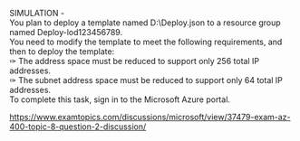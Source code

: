 SIMULATION -<br/>You plan to deploy a template named D:\Deploy.json to a resource group named Deploy-lod123456789.<br/>You need to modify the template to meet the following requirements, and then to deploy the template:<br/>✑ The address space must be reduced to support only 256 total IP addresses.<br/>✑ The subnet address space must be reduced to support only 64 total IP addresses.<br/>To complete this task, sign in to the Microsoft Azure portal.<br/><p><a href="https://www.examtopics.com/discussions/microsoft/view/37479-exam-az-400-topic-8-question-2-discussion/">https://www.examtopics.com/discussions/microsoft/view/37479-exam-az-400-topic-8-question-2-discussion/</a></p><script src="https://giscus.app/client.js"                    data-repo="azsamples/az204"                    data-repo-id="R_kgDOMRXzDQ"                    data-category="General"                    data-category-id="DIC_kwDOMRXzDc4Cgi27"                    data-mapping="pathname"                    data-strict="0"                    data-reactions-enabled="0"                    data-emit-metadata="0"                    data-input-position="bottom"                    data-theme="preferred_color_scheme"                    data-lang="en"                    crossorigin="anonymous"                    async>                    </script>